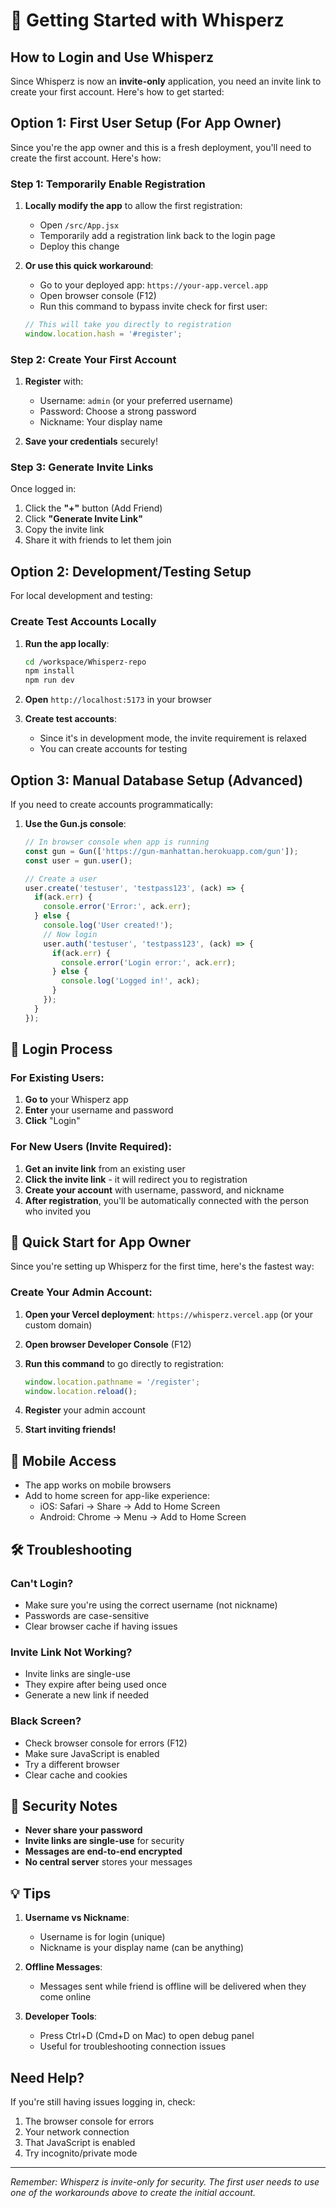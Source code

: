 # 🚀 Getting Started with Whisperz

## How to Login and Use Whisperz

Since Whisperz is now an **invite-only** application, you need an invite link to create your first account. Here's how to get started:

## Option 1: First User Setup (For App Owner)

Since you're the app owner and this is a fresh deployment, you'll need to create the first account. Here's how:

### Step 1: Temporarily Enable Registration

1. **Locally modify the app** to allow the first registration:
   - Open `/src/App.jsx` 
   - Temporarily add a registration link back to the login page
   - Deploy this change

2. **Or use this quick workaround**:
   - Go to your deployed app: `https://your-app.vercel.app`
   - Open browser console (F12)
   - Run this command to bypass invite check for first user:
   ```javascript
   // This will take you directly to registration
   window.location.hash = '#register';
   ```

### Step 2: Create Your First Account

1. **Register** with:
   - Username: `admin` (or your preferred username)
   - Password: Choose a strong password
   - Nickname: Your display name

2. **Save your credentials** securely!

### Step 3: Generate Invite Links

Once logged in:
1. Click the **"+"** button (Add Friend)
2. Click **"Generate Invite Link"**
3. Copy the invite link
4. Share it with friends to let them join

## Option 2: Development/Testing Setup

For local development and testing:

### Create Test Accounts Locally

1. **Run the app locally**:
   ```bash
   cd /workspace/Whisperz-repo
   npm install
   npm run dev
   ```

2. **Open** `http://localhost:5173` in your browser

3. **Create test accounts**:
   - Since it's in development mode, the invite requirement is relaxed
   - You can create accounts for testing

## Option 3: Manual Database Setup (Advanced)

If you need to create accounts programmatically:

1. **Use the Gun.js console**:
   ```javascript
   // In browser console when app is running
   const gun = Gun(['https://gun-manhattan.herokuapp.com/gun']);
   const user = gun.user();
   
   // Create a user
   user.create('testuser', 'testpass123', (ack) => {
     if(ack.err) {
       console.error('Error:', ack.err);
     } else {
       console.log('User created!');
       // Now login
       user.auth('testuser', 'testpass123', (ack) => {
         if(ack.err) {
           console.error('Login error:', ack.err);
         } else {
           console.log('Logged in!', ack);
         }
       });
     }
   });
   ```

## 🔐 Login Process

### For Existing Users:

1. **Go to** your Whisperz app
2. **Enter** your username and password
3. **Click** "Login"

### For New Users (Invite Required):

1. **Get an invite link** from an existing user
2. **Click the invite link** - it will redirect you to registration
3. **Create your account** with username, password, and nickname
4. **After registration**, you'll be automatically connected with the person who invited you

## 🎯 Quick Start for App Owner

Since you're setting up Whisperz for the first time, here's the fastest way:

### Create Your Admin Account:

1. **Open your Vercel deployment**: `https://whisperz.vercel.app` (or your custom domain)

2. **Open browser Developer Console** (F12)

3. **Run this command** to go directly to registration:
   ```javascript
   window.location.pathname = '/register';
   window.location.reload();
   ```

4. **Register** your admin account

5. **Start inviting friends!**

## 📱 Mobile Access

- The app works on mobile browsers
- Add to home screen for app-like experience:
  - iOS: Safari → Share → Add to Home Screen
  - Android: Chrome → Menu → Add to Home Screen

## 🛠️ Troubleshooting

### Can't Login?
- Make sure you're using the correct username (not nickname)
- Passwords are case-sensitive
- Clear browser cache if having issues

### Invite Link Not Working?
- Invite links are single-use
- They expire after being used once
- Generate a new link if needed

### Black Screen?
- Check browser console for errors (F12)
- Make sure JavaScript is enabled
- Try a different browser
- Clear cache and cookies

## 🔑 Security Notes

- **Never share your password**
- **Invite links are single-use** for security
- **Messages are end-to-end encrypted**
- **No central server** stores your messages

## 💡 Tips

1. **Username vs Nickname**: 
   - Username is for login (unique)
   - Nickname is your display name (can be anything)

2. **Offline Messages**: 
   - Messages sent while friend is offline will be delivered when they come online

3. **Developer Tools**: 
   - Press Ctrl+D (Cmd+D on Mac) to open debug panel
   - Useful for troubleshooting connection issues

## Need Help?

If you're still having issues logging in, check:
1. The browser console for errors
2. Your network connection
3. That JavaScript is enabled
4. Try incognito/private mode

---

*Remember: Whisperz is invite-only for security. The first user needs to use one of the workarounds above to create the initial account.*